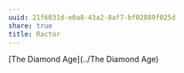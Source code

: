 ```yaml
---
uuid: 21f6031d-e0a8-43a2-8af7-bf02889f025d
share: true
title: Ractor
---
```

[The Diamond Age](../The Diamond Age)